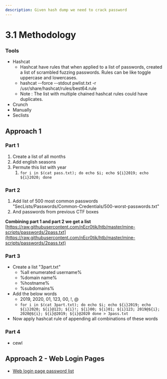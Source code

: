 ```yaml
---
description: Given hash dump we need to crack password
---
```


# 3.1 Methodology

### Tools

* Hashcat
  * Hashcat have rules that when applied to a list of passwords, created a list of scrambled fuzzing passwords. Rules can be like toggle uppercase and lowercases.
  * hashcat --force --stdout pwlist.txt -r /usr/share/hashcat/rules/best64.rule
  * Note : The list with multiple chained hashcat rules could have duplicates.
* Crunch
* Manually
* Seclists

## Approach 1

### Part 1

1. Create a list of all months
2. Add english seasons
3. Permute this list with year
   1. `for i in $(cat pass.txt); do echo $i; echo ${i}2019; echo ${i}2020; done`

### Part 2

1. Add list of 500 most common passwords "SecLists/Passwords/Common-Credentials/500-worst-passwords.txt"
2. And passwords from previous CTF boxes

**Combining part 1 and part 2 we get a list** [https://raw.githubusercontent.com/nEcr0tik/htb/master/mine-scripts/passwords/2pass.txt](https://raw.githubusercontent.com/nEcr0tik/htb/master/mine-scripts/passwords/2pass.txt)

### Part 3

* Create a list "3part.txt"
  * %all enumerated username%
  * %domain name%
  * %hostname%
  * %subdomains%
* Add the below words
  * 2019, 2020, 01, 123, 00, !, @
  * `for i in $(cat 3part.txt); do echo $i; echo ${i}2019; echo ${i}2020; ${i}@123; ${i}!; ${i}00; ${i}01; ${i}123; 2019@${i}; 2020@${i}; ${i}@2019; ${i}@2020 done > 3pass.txt`
* Now apply hashcat rule of appending all combinations of these words

### Part 4

* cewl

## Approach 2 - Web Login Pages

* [Web login page password list](https://app.gitbook.com/@oscp-2/s/oscp/exploits/brute-force-attacks/login-page-attacks#step-3-password-list)

